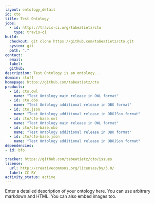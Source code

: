 ```yaml
---
layout: ontology_detail
id: cto
title: Test Ontology
jobs:
  - id: https://travis-ci.org/tabeatietz/cto
    type: travis-ci
build:
  checkout: git clone https://github.com/tabeatietz/cto.git
  system: git
  path: "."
contact:
  email: 
  label: 
  github: 
description: Test Ontology is an ontology...
domain: stuff
homepage: https://github.com/tabeatietz/cto
products:
  - id: cto.owl
    name: "Test Ontology main release in OWL format"
  - id: cto.obo
    name: "Test Ontology additional release in OBO format"
  - id: cto.json
    name: "Test Ontology additional release in OBOJSon format"
  - id: cto/cto-base.owl
    name: "Test Ontology main release in OWL format"
  - id: cto/cto-base.obo
    name: "Test Ontology additional release in OBO format"
  - id: cto/cto-base.json
    name: "Test Ontology additional release in OBOJSon format"
dependencies:
- id: bfo

tracker: https://github.com/tabeatietz/cto/issues
license:
  url: http://creativecommons.org/licenses/by/3.0/
  label: CC-BY
activity_status: active
---
```


Enter a detailed description of your ontology here. You can use arbitrary markdown and HTML.
You can also embed images too.

